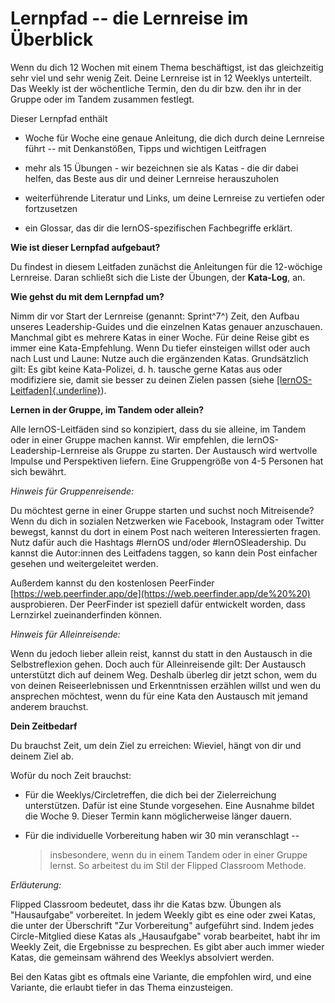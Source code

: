 # Lernpfad -- die Lernreise im Überblick

Wenn du dich 12 Wochen mit einem Thema beschäftigst, ist das
gleichzeitig sehr viel und sehr wenig Zeit. Deine Lernreise ist in 12
Weeklys unterteilt. Das Weekly ist der wöchentliche Termin, den du dir
bzw. den ihr in der Gruppe oder im Tandem zusammen festlegt.

Dieser Lernpfad enthält

-   Woche für Woche eine genaue Anleitung, die dich durch deine
    Lernreise führt -- mit Denkanstößen, Tipps und wichtigen Leitfragen

-   mehr als 15 Übungen - wir bezeichnen sie als Katas - die dir dabei
    helfen, das Beste aus dir und deiner Lernreise herauszuholen

-   weiterführende Literatur und Links, um deine Lernreise zu vertiefen
    oder fortzusetzen

-   ein Glossar, das dir die lernOS-spezifischen Fachbegriffe erklärt.

**Wie ist dieser Lernpfad aufgebaut?**

Du findest in diesem Leitfaden zunächst die Anleitungen für die
12-wöchige Lernreise. Daran schließt sich die Liste der Übungen, der
**Kata-Log**, an.

**Wie gehst du mit dem Lernpfad um?**

Nimm dir vor Start der Lernreise (genannt: Sprint^7^) Zeit, den Aufbau
unseres Leadership-Guides und die einzelnen Katas genauer anzuschauen.
Manchmal gibt es mehrere Katas in einer Woche. Für deine Reise gibt es
immer eine Kata-Empfehlung. Wenn Du tiefer einsteigen willst oder auch
nach Lust und Laune: Nutze auch die ergänzenden Katas. Grundsätzlich
gilt: Es gibt keine Kata-Polizei, d. h. tausche gerne Katas aus oder
modifiziere sie, damit sie besser zu deinen Zielen passen (siehe
[[lernOS-Leitfaden]{.underline}](https://cogneon.github.io/lernos-for-you/de/2-2-1-Kata-1/)).

**Lernen in der Gruppe, im Tandem oder allein?**

Alle lernOS-Leitfäden sind so konzipiert, dass du sie alleine, im Tandem
oder in einer Gruppe machen kannst. Wir empfehlen, die
lernOS-Leadership-Lernreise als Gruppe zu starten. Der Austausch wird
wertvolle Impulse und Perspektiven liefern. Eine Gruppengröße von 4-5
Personen hat sich bewährt.

*Hinweis für Gruppenreisende:*

Du möchtest gerne in einer Gruppe starten und suchst noch Mitreisende?
Wenn du dich in sozialen Netzwerken wie Facebook, Instagram oder Twitter
bewegst, kannst du dort in einem Post nach weiteren Interessierten
fragen. Nutz dafür auch die Hashtags #lernOS und/oder #lernOSleadership.
Du kannst die Autor:innen des Leitfadens taggen, so kann dein Post
einfacher gesehen und weitergeleitet werden.

Außerdem kannst du den kostenlosen PeerFinder
[https://web.peerfinder.app/de](https://web.peerfinder.app/de%20%20)
ausprobieren. Der PeerFinder ist speziell dafür entwickelt worden, dass
Lernzirkel zueinanderfinden können.

*Hinweis für Alleinreisende:*

Wenn du jedoch lieber allein reist, kannst du statt in den Austausch in
die Selbstreflexion gehen. Doch auch für Alleinreisende gilt: Der
Austausch unterstützt dich auf deinem Weg. Deshalb überleg dir jetzt
schon, wem du von deinen Reiseerlebnissen und Erkenntnissen erzählen
willst und wen du ansprechen möchtest, wenn du für eine Kata den
Austausch mit jemand anderem brauchst.

**Dein Zeitbedarf**

Du brauchst Zeit, um dein Ziel zu erreichen: Wieviel, hängt von dir und
deinem Ziel ab.

Wofür du noch Zeit brauchst:

-   Für die Weeklys/Circletreffen, die dich bei der Zielerreichung
    unterstützen. Dafür ist eine Stunde vorgesehen. Eine Ausnahme bildet
    die Woche 9. Dieser Termin kann möglicherweise länger dauern.

-   Für die individuelle Vorbereitung haben wir 30 min veranschlagt --
    > insbesondere, wenn du in einem Tandem oder in einer Gruppe lernst.
    > So arbeitest du im Stil der Flipped Classroom Methode.

*Erläuterung:*

Flipped Classroom bedeutet, dass ihr die Katas bzw. Übungen als
"Hausaufgabe" vorbereitet. In jedem Weekly gibt es eine oder zwei Katas,
die unter der Überschrift "Zur Vorbereitung" aufgeführt sind. Indem
jedes Circle-Mitglied diese Katas als „Hausaufgabe" vorab bearbeitet,
habt ihr im Weekly Zeit, die Ergebnisse zu besprechen. Es gibt aber auch
immer wieder Katas, die gemeinsam während des Weeklys absolviert werden.

Bei den Katas gibt es oftmals eine Variante, die empfohlen wird, und
eine Variante, die erlaubt tiefer in das Thema einzusteigen.
